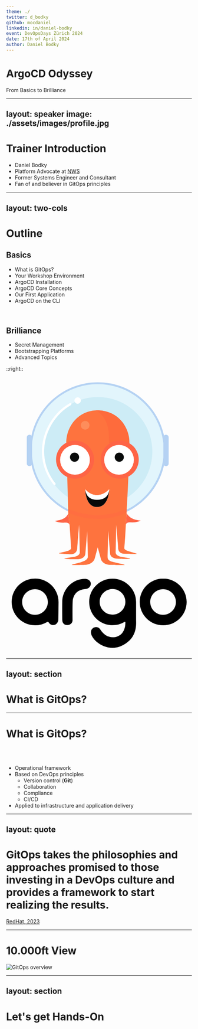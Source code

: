 ```yaml
---
theme: ./
twitter: d_bodky
github: mocdaniel
linkedin: in/daniel-bodky
event: DevOpsDays Zürich 2024
date: 17th of April 2024
author: Daniel Bodky
---
```


# ArgoCD Odyssey

From Basics to Brilliance

---
layout: speaker
image: ./assets/images/profile.jpg
---

# Trainer Introduction

- Daniel Bodky
- Platform Advocate at [NWS](https://nws.netways.de)
- Former Systems Engineer and Consultant
- Fan of and believer in GitOps principles

---
layout: two-cols
---

# Outline

## Basics

- What is GitOps?
- Your Workshop Environment
- ArgoCD Installation
- ArgoCD Core Concepts
- Our First Application
- ArgoCD on the CLI

<br />

## Brilliance

- Secret Management
- Bootstrapping Platforms
- Advanced Topics

::right::

<div class="flex flex-col justify-center items-center pt-10">
  <svg class="h-100" xmlns="http://www.w3.org/2000/svg" role="img" xmlns:xlink="http://www.w3.org/1999/xlink" viewBox="-16.97 -16.47 576.94 856.44"><path id="a" fill="#fff" d="M302.99 332c0 21.35-14.44 32.7-37.8 32.7-23.35 0-36.19-13.45-36.19-32.7 0 0 12.84 17.84 36.2 17.84 23.35 0 37.79-17.84 37.79-17.84z"/><path fill-rule="evenodd" d="M145.79 681.53c0 11.53-.67 56.63-.67 56.63-3.33 16.89-21.63 20.53-29.95 6.96a3.9 3.9 0 0 0-5.43-1 72.84 72.84 0 0 1-36.85 9.94C32.64 754.06 0 721.59 0 681.53S32.64 609 72.9 609c40.25 0 72.89 32.47 72.89 72.53zm-33.29.33c0 21.95-17.88 39.74-39.94 39.74s-39.94-17.8-39.94-39.74c0-21.95 17.88-39.74 39.94-39.74s39.94 17.8 39.94 39.74z" clip-rule="evenodd"/><path d="M157.44 737.83c0 21.86 31.95 19.54 31.95 0 0 0-.66-50.67.67-62.26 4-19.87 15.31-32.13 39.94-34.11 19.09-1.54 23.63-28.49 0-31.47-39.28-.99-69.23 29.15-72.56 65.58-.67 20.53 0 62.26 0 62.26z"/><path fill-rule="evenodd" d="M386.77 681.53v55.97c0 .87.03 1.9.06 3.1.33 12.96 1.1 43.9-26.02 65.12-51.26 42.72-108.5.66-113.83-25.83-4.33-19.21 19.51-27.16 28.62-12.92 11.65 18.22 27.49 26.33 45.27 23.75 17.31-2.51 32.62-16.36 32.62-45.6 0-1.66-1.48-2.32-3.26-1.28a72.5 72.5 0 0 1-36.68 9.89c-40.08 0-72.56-32.33-72.56-72.2 0-39.88 32.48-72.2 72.56-72.2 40.07 0 73.22 32.32 73.22 72.2zm-73.22 39.4c22.06 0 39.94-17.78 39.94-39.73 0-21.95-17.88-39.74-39.94-39.74s-39.94 17.79-39.94 39.74c0 21.95 17.88 39.74 39.94 39.74zM470.99 609c40.25 0 72.9 32.47 72.9 72.53s-32.64 72.53-72.9 72.53c-40.26 0-72.9-32.47-72.9-72.53S430.73 609 471 609zm39.6 72.86c0 21.95-17.88 39.74-39.94 39.74s-39.94-17.8-39.94-39.74c0-21.95 17.88-39.74 39.94-39.74s39.95 17.8 39.95 39.74z" clip-rule="evenodd"/><path fill="#E2F5FC" d="M268 418c114.32 0 207-92.68 207-207S382.32 4 268 4 61 96.68 61 211s92.68 207 207 207z"/><path fill="#CDECF6" d="M268 384.2c93.44 0 169.2-75.76 169.2-169.2 0-93.45-75.76-169.2-169.2-169.2-93.44 0-169.2 75.75-169.2 169.2 0 93.44 75.76 169.2 169.2 169.2z"/><path fill="#fff" d="M204.72 66.78a10 10 0 1 0 0-19.98 10 10 0 0 0 0 19.98zm-74.36 250.7a3.46 3.46 0 1 0 5.44-4.27c-67.6-86.33-28.6-198.24 48.13-242.16a3.46 3.46 0 0 0-3.44-6c-79.78 45.67-120.75 162.24-50.13 252.43z"/><path fill="#B5D2F3" fill-rule="evenodd" d="M61.73 256.93A8.2 8.2 0 0 1 47 251.9v-80.74a8.22 8.22 0 0 1 14.55-5.25C82.19 71.04 166.65 0 267.68 0 368.6 0 452.97 70.88 473.74 165.58a8.22 8.22 0 0 1 14.26 5.58v80.74a8.22 8.22 0 0 1-14.45 5.38C452.46 351.55 368.3 422 267.68 422c-100.74 0-184.99-70.62-205.95-165.07zm1.71-27.57c9.29 104.67 97.18 186.72 204.24 186.72 105.8 0 192.88-80.14 203.88-183.04v-44.08c-11-102.9-98.08-183.04-203.88-183.04-107.06 0-194.95 82.05-204.24 186.72v36.72z" clip-rule="evenodd"/><path fill="#FE733E" d="M177.16 522.05c9.49-3.87 7.56-7.73 7.56-9.67l-4.63-70.22-4.06-35.13-6.16-219.32c0-52.06 38.45-100.71 96.48-100.71s99.1 46.83 99.19 100.75c-1.67 104.12-4.48 143.75-8.39 218.52-.48 10.23-1.8 25.7-2.24 35.15-2.18 46.79-4.65 69.7-4.65 70.96 0 1.94-1.93 5.8 7.56 9.67s31.42 8.89 31.42 10.11c0 1.23-37.05 0-37.05 0-21.24 0-21.24-15.9-21.24-19.78 0-3.87-5.79-70.26-5.79-70.26l-1.93 85.74c0 3.86 1.93 9.67 15.44 13.53 0 0 29.5 4.47 29.5 6.08 0 1.62-35.29 0-35.29 0-26.86 0-26.86-15.75-26.86-15.75l-5.8-70.26s-1.93 70.26-1.93 79.93c0 7.58 1.32 13.38 22.4 17.25 10.17 2.83 30.72 6.33 30.72 7.74 0 1.4-46.89 0-46.89 0-25.1-1.94-27.46-19.35-27.46-19.35l-9.5-35-9.48 35s-3.86 17.41-28.96 19.35c0 0-42.57 1.4-42.57 0s17.06-4.55 27.9-7.74c14.67-4.32 22.4-9.67 22.4-17.25 0-9.67-1.94-79.93-1.94-79.93l-5.79 70.26s0 17.25-26.87 17.25c0 0-38.27.12-38.27-1.5 0-1.6 32.32-6.08 32.32-6.08 13.51-3.86 15.45-9.67 15.45-13.53l-1.94-85.74s-5.79 66.4-5.79 70.26c0 3.87 0 21.28-21.23 21.28 0 0-35.72-1.77-35.72-3 0-1.22 20.6-4.74 30.09-8.6z"/><path fill="#FE6446" d="M176.03 407.03s-3.97 9.71-12.92 14.95c-8.96 5.23-19.34 6.93-29.11 8.22 0 0 13.43 6.73 29.85 5.24 10.3-.83 14.62 1.78 16.24 6.72l-4.06-35.13zm181.12-.76s5.79 9.72 14.74 14.96c8.96 5.23 19.34 6.93 29.11 8.22 0 0-13.43 6.73-29.85 5.24-10.3-.83-14.62 1.78-16.24 6.73l2.24-35.15z"/><path fill="#FE6446" d="M357.25 404.17l.75-12.07c-47.57 22.24-91.8 19.9-91.8 19.9s-44.48 1.84-91.2-20l.3 11.72S208.63 424 266.2 424c57.57 0 91.05-19.83 91.05-19.83z" opacity=".3"/><path fill="#FEA777" d="M228.5 147a13.5 13.5 0 1 0 0-27 13.5 13.5 0 0 0 0 27z" opacity=".5"/><path fill="#FE6B3C" d="M365.89 189s1.44-16.9-6.02-37.04C339.4 96.7 289.1 85.57 262 87.14c0 0 38.43 17.98 40.22 75.54.8 25.52.8 26.32.8 26.32h62.87z"/><use xlink:href="#a"/><use xlink:href="#a"/><path fill="#fff" d="M302.99 332c0 21.35-8.74 55-37.8 55-29.06 0-36.19-35.75-36.19-55 0 0 0 32.7 36.2 32.7 39.57 0 37.79-32.7 37.79-32.7z"/><path fill="#070909" d="M302.99 332c0 21.35-8.74 55-37.8 55-29.06 0-36.19-35.75-36.19-55 0 0 0 32.7 36.2 32.7 39.57 0 37.79-32.7 37.79-32.7z"/><path fill="#FE6446" d="M197 299a59 59 0 1 0 0-118 59 59 0 0 0 0 118z"/><path fill="#fff" d="M196.85 286.93a46.2 46.2 0 1 0 0-92.4 46.2 46.2 0 0 0 0 92.4z"/><path fill="#090B0B" d="M195.5 246.72a14.19 14.19 0 1 0 0-28.38 14.19 14.19 0 0 0 0 28.38z"/><path fill="#FE6446" d="M336 299a59 59 0 1 0 0-118 59 59 0 0 0 0 118z"/><path fill="#fff" d="M333.66 286.85a46.2 46.2 0 1 0 0-92.4 46.2 46.2 0 0 0 0 92.4z"/><path fill="#090B0B" d="M334.5 246.72a14.19 14.19 0 1 0 0-28.38 14.19 14.19 0 0 0 0 28.38z"/></svg>
</div>  

---
layout: section
---

# What is GitOps?

---

# What is GitOps?

<br />
<br />

- Operational framework
- Based on DevOps principles
  - Version control (**Git**)
  - Collaboration
  - Compliance
  - CI/CD
- Applied to infrastructure and application delivery

---
layout: quote
---

# GitOps takes the philosophies and approaches promised to those investing in a DevOps culture and provides a framework to start realizing the results.

[RedHat, 2023](https://www.redhat.com/en/topics/devops/what-is-gitops)

---

# 10.000ft View

<img src="/gitops.png" alt="GitOps overview"/>

---
layout: section
---

# Let's get Hands-On
